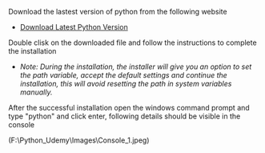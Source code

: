 Download the lastest version of python from the following website
- [Download Latest Python Version](https://www.python.org/downloads/)

Double clisk on the downloaded file and follow the instructions to complete the installation
- *Note: During the installation, the installer will give you an option to set the path variable, accept the default settings and continue the installation, this will avoid resetting the path in system variables manually.*

After the successful installation open the windows command prompt and type "python" and click enter, following details should be visible in the console

(F:\Python_Udemy\Images\Console_1.jpeg)
